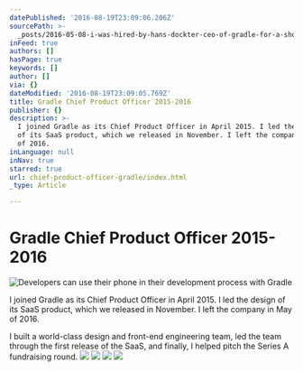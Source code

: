 ```yaml
---
datePublished: '2016-08-19T23:09:06.206Z'
sourcePath: >-
  _posts/2016-05-08-i-was-hired-by-hans-dockter-ceo-of-gradle-for-a-short-proj.md
inFeed: true
authors: []
hasPage: true
keywords: []
author: []
via: {}
dateModified: '2016-08-19T23:09:05.769Z'
title: Gradle Chief Product Officer 2015-2016
publisher: {}
description: >-
  I joined Gradle as its Chief Product Officer in April 2015. I led the design
  of its SaaS product, which we released in November. I left the company in May
  of 2016.
inLanguage: null
inNav: true
starred: true
url: chief-product-officer-gradle/index.html
_type: Article

---
```

# Gradle Chief Product Officer 2015-2016
![Developers can use their phone in their development process with Gradle](https://s3-us-west-2.amazonaws.com/the-grid-img/p/635137b139fbe2f1e3c8183c9599c8a9328e7e30.jpg)

I joined Gradle as its Chief Product Officer in April 2015\. I led the design of its SaaS product, which we released in November. I left the company in May of 2016\.

I built a world-class design and front-end engineering team, led the team through the first release of the SaaS, and finally, I helped pitch the Series A fundraising round.
![](https://s3-us-west-2.amazonaws.com/the-grid-img/p/f8de79ff82588f1a57d32d09cc71aea249468168.jpg)
![](https://s3-us-west-2.amazonaws.com/the-grid-img/p/5ca5ddeea01a382580d80280cdd54eb2b84ae672.jpg)
![](https://s3-us-west-2.amazonaws.com/the-grid-img/p/21634a8bdb0b9e8027733c1b45612cdc140e3002.jpg)
![](https://s3-us-west-2.amazonaws.com/the-grid-img/p/cb593be4d31f66c6295375f3dca1f56a05d519ef.jpg)